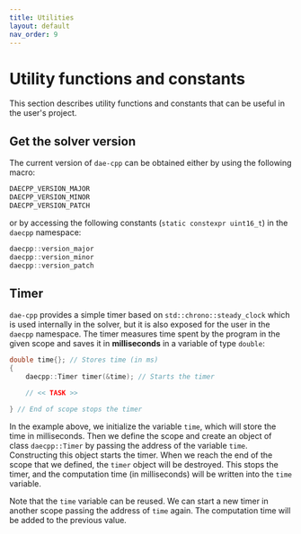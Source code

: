 ```yaml
---
title: Utilities
layout: default
nav_order: 9
---
```


# Utility functions and constants

This section describes utility functions and constants that can be useful in the user's project.

## Get the solver version

The current version of `dae-cpp` can be obtained either by using the following macro:

```cpp
DAECPP_VERSION_MAJOR
DAECPP_VERSION_MINOR
DAECPP_VERSION_PATCH
```

or by accessing the following constants (`static constexpr uint16_t`) in the `daecpp` namespace:

```cpp
daecpp::version_major
daecpp::version_minor
daecpp::version_patch
```

## Timer

`dae-cpp` provides a simple timer based on `std::chrono::steady_clock` which is used internally in the solver, but it is also exposed for the user in the `daecpp` namespace.
The timer measures time spent by the program in the given scope and saves it in **milliseconds** in a variable of type `double`:

```cpp
double time{}; // Stores time (in ms)
{
    daecpp::Timer timer(&time); // Starts the timer

    // << TASK >>

} // End of scope stops the timer
```

In the example above, we initialize the variable `time`, which will store the time in milliseconds.
Then we define the scope and create an object of class `daecpp::Timer` by passing the address of the variable `time`. Constructing this object starts the timer. When we reach the end of the scope that we defined, the `timer` object will be destroyed. This stops the timer, and the computation time (in milliseconds) will be written into the `time` variable.

Note that the `time` variable can be reused. We can start a new timer in another scope passing the address of `time` again. The computation time will be added to the previous value.
